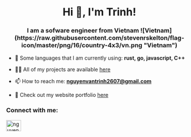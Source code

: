 <h1 align="center">Hi 👋, I'm Trinh!</h1>
<h3 align="center">I am a sofware engineer from Vietnam ![Vietnam](https://raw.githubusercontent.com/stevenrskelton/flag-icon/master/png/16/country-4x3/vn.png "Vietnam")</h3>

- 💬 Some languages that I am currently using: **rust, go, javascript, C++**

- 👨‍💻 All of my projects are available [here](https://github.com/nvtrinh2001)

- 📫 How to reach me: **nguyenvantrinh2607@gmail.com**

- 📄 Check out my website portfolio [here](https://trinhnguyen.vercel.app)

<h3 align="left">Connect with me:</h3>
<p align="left">
<a href="https://www.linkedin.com/in/nguyenvantrinh2001/" target="blank"><img align="center" src="https://raw.githubusercontent.com/rahuldkjain/github-profile-readme-generator/master/src/images/icons/Social/linked-in-alt.svg" alt="nguyenvantrinh2001" height="30" width="40" /></a>
</p>
